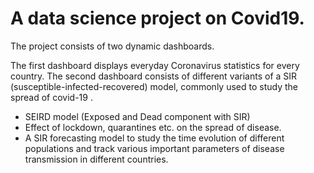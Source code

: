 # A data science project on Covid19.

The project consists of two dynamic dashboards.

The first dashboard displays everyday Coronavirus statistics for every country.
The second dashboard consists of different variants of a SIR (susceptible-infected-recovered)  model, commonly used to study the spread of covid-19 .

- SEIRD model (Exposed and Dead component with SIR)
- Effect of lockdown, quarantines etc. on the spread of disease.
- A SIR forecasting model to study the time evolution of different populations and track various important parameters of disease
transmission in different countries.
